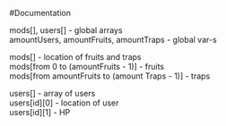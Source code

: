 #Documentation 

mods[], users[] - global arrays   
amountUsers, amountFruits, amountTraps - global var-s   

mods[] - location of fruits and traps   
mods[from 0 to (amountFruits - 1)] - fruits   
mods[from amountFruits to (amount Traps - 1)] - traps   

users[] - array of users   
users[id][0] - location of user   
users[id][1] - HP   
